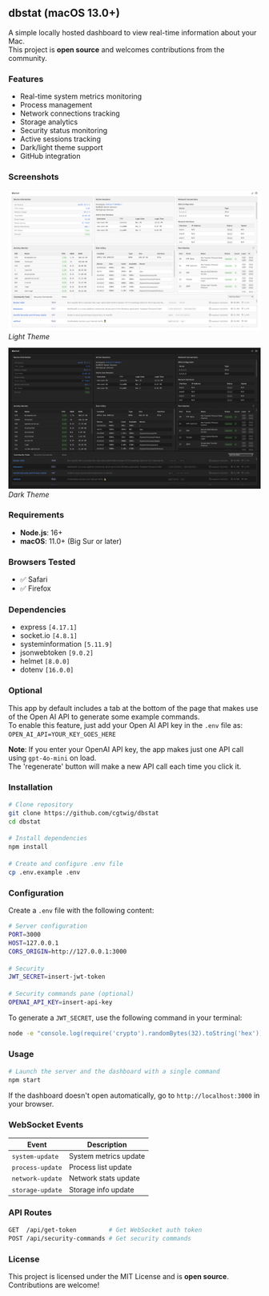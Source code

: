 ## dbstat (macOS 13.0+)

A simple locally hosted dashboard to view real-time information about your Mac.  
This project is **open source** and welcomes contributions from the community.


### Features

- Real-time system metrics monitoring  
- Process management  
- Network connections tracking  
- Storage analytics  
- Security status monitoring  
- Active sessions tracking  
- Dark/light theme support  
- GitHub integration  

### Screenshots

![Light Theme Screenshot](./assets/images/app-screenshot-light.png)  
*Light Theme*

![Dark Theme Screenshot](./assets/images/app-screenshot-dark.png)  
*Dark Theme*

### Requirements

- **Node.js**: 16+  
- **macOS**: 11.0+ (Big Sur or later)  

### Browsers Tested

- ✅ Safari  
- ✅ Firefox  

### Dependencies

- express `[4.17.1]`  
- socket.io `[4.8.1]`  
- systeminformation `[5.11.9]`  
- jsonwebtoken `[9.0.2]`  
- helmet `[8.0.0]`  
- dotenv `[16.0.0]`  

### Optional

This app by default includes a tab at the bottom of the page that makes use of the Open AI API to generate some example commands.  
To enable this feature, just add your Open AI API key in the `.env` file as:  
`OPEN_AI_API=YOUR_KEY_GOES_HERE`  

**Note**: If you enter your OpenAI API key, the app makes just one API call using `gpt-4o-mini` on load.  
The 'regenerate' button will make a new API call each time you click it.  

### Installation

```bash
# Clone repository
git clone https://github.com/cgtwig/dbstat
cd dbstat

# Install dependencies
npm install

# Create and configure .env file
cp .env.example .env
```  

### Configuration

Create a `.env` file with the following content:

```bash
# Server configuration
PORT=3000
HOST=127.0.0.1
CORS_ORIGIN=http://127.0.0.1:3000

# Security
JWT_SECRET=insert-jwt-token

# Security commands pane (optional)
OPENAI_API_KEY=insert-api-key
```

To generate a `JWT_SECRET`, use the following command in your terminal:

```bash
node -e "console.log(require('crypto').randomBytes(32).toString('hex'))"
```  

### Usage

```bash
# Launch the server and the dashboard with a single command
npm start
```

If the dashboard doesn't open automatically, go to `http://localhost:3000` in your browser.  

### WebSocket Events

| Event            | Description              |  
|------------------|--------------------------|  
| `system-update`  | System metrics update    |  
| `process-update` | Process list update      |  
| `network-update` | Network stats update     |  
| `storage-update` | Storage info update      |  

### API Routes

```bash
GET  /api/get-token         # Get WebSocket auth token  
POST /api/security-commands # Get security commands  
```  

### License

This project is licensed under the MIT License and is **open source**. Contributions are welcome!
